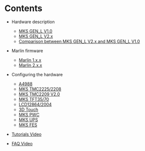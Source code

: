 # Contents
- Hardware description
  - [MKS GEN_L V1.0](MKS_GEN_L_V1)
  - [MKS GEN_L V2.x](MKS_GEN_L_V2)
  - [Comparison between MKS GEN_L V2.x and MKS GEN_L V1.0](Comparison)

- Marlin firmware
  - [Marlin 1.x.x](Marlin_1_X_X)
  - [Marlin 2.x.x](Marlin_2_X_X)

- Configuring the hardware
  - [A4988](Drivers_A4988)
  - [MKS TMC2225/2208](Drivers_MKS_TMC2225_2208)
  - [MKS TMC2209 V2.0](Drivers_MKS_TMC2209)
  - [MKS TFT35/70](Display_MKS_TFT35/70)
  - [LCD12864/2004](LCD12864_2004)
  - [3D Touch](3D_TOUCH)
  - [MKS PWC](MKS_PWC)
  - [MKS UPS](MKS_UPS)
  - [MKS FES](MKS_FES)
- [Tutorials Video](Video_Tutorials)
- [FAQ Video](Video_FAQ)